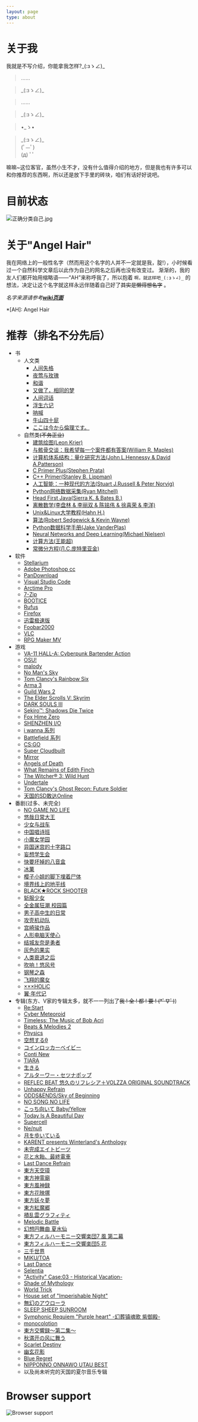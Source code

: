 ```yaml
---
layout: page
type: about
---
```


# 关于我

我就是不写介绍，你能拿我怎样?\_(:зゝ∠)_

> ......

> \_(:зゝ∠)_

> ......

> \_(:зゝ∠)_

> •_ゝ• 

> \_(:зゝ∠)_  
> (ﾟ—ﾟ)  
> (д) ﾟﾟ  

嘛嘛~这位客官，虽然小生不才，没有什么值得介绍的地方，但是我也有许多可以和你推荐的东西啊，所以还是放下手里的砖块，咱们有话好好说吧。

# 目前状态

![正确分类自己.jpg](/img/2019/1.jpg)

# 关于"Angel Hair"

我在网络上的一般性名字（然而用这个名字的人并不一定就是我，腚!），小时候看过一个自然科学文章后以此作为自己的网名之后再也没有改变过。
渐渐的，我的友人们都开始用缩略语——“AH”来称呼我了，所以抱着 `啊，就这样吧_(:зゝ∠)_` 的想法，决定让这个名字就这样永远伴随着自己好了~~其实是懒得想名字~~ 。

*名字来源请参考[**wiki页面**](https://en.wikipedia.org/wiki/Angel_hair_(folklore))*

*[AH]: Angel Hair

# 推荐（排名不分先后）

* 书
    * 人文类
        * [人间失格](https://www.amazon.cn/gp/product/B00KVUNYZW/)
        * [夜莺与玫瑰](http://search.dangdang.com/?key=%D2%B9%DD%BA%D3%EB%C3%B5%B9%E5%20%CC%B8%E5%AD%D6%DE&act=input)
        * [和谐](https://zh.wikipedia.org/wiki/%E5%92%8C%E8%AB%A7_(%E5%B0%8F%E8%AA%AA))
        * [又做了，相同的梦](https://zh.moegirl.org/zh-hans/%E5%8F%88%E5%81%9A%E4%BA%86%EF%BC%8C%E7%9B%B8%E5%90%8C%E7%9A%84%E6%A2%A6)
        * [人间词话](http://search.dangdang.com/?key=%C8%CB%BC%E4%B4%CA%BB%B0&act=input)
        * [浮生六记](http://search.dangdang.com/?key=%B8%A1%C9%FA%C1%F9%BC%C7&act=input)
        * [呐喊](http://search.dangdang.com/?key=%C4%C5%BA%B0&act=input)
        * [牛山四十屁](https://www.douban.com/note/536191308/)
        * [ここは今から倫理です。](https://ja.wikipedia.org/wiki/%E3%81%93%E3%81%93%E3%81%AF%E4%BB%8A%E3%81%8B%E3%82%89%E5%80%AB%E7%90%86%E3%81%A7%E3%81%99%E3%80%82)
    * 自然类~~(不务正业)~~
        * [建筑绘图(Leon Krier)](http://product.dangdang.com/23289230.html)
        * [与骸骨交谈：我希望每一个案件都有答案(William R. Maples)](http://search.dangdang.com/?key=%D3%EB%BA%A1%B9%C7%BD%BB%CC%B8&act=input)
        * [计算机体系结构：量化研究方法(John L.Hennessy & David A.Patterson)](http://product.dangdang.com/22938644.html)
        * [C Primer Plus(Stephen Prata)](http://product.dangdang.com/23958142.html)
        * [C++ Primer(Stanley B. Lippman)](http://product.dangdang.com/23321562.html)
        * [人工智能：一种现代的方法(Stuart J.Russell & Peter Norvig)](http://product.dangdang.com/23360496.html)
        * [Python网络数据采集(Ryan Mitchell)](http://product.dangdang.com/23928876.html)
        * [Head First Java(Sierra K. & Bates B.)](http://product.dangdang.com/9265169.html)
        * [离散数学(李盘林 & 李丽双 & 陈铭伟 & 徐喜荣 & 李洋)](http://product.dangdang.com/23917146.html)
        * [Unix&Linux大学教程(Hahn H.)](http://product.dangdang.com/25343078.html)
        * [算法(Robert Sedgewick & Kevin Wayne)](http://product.dangdang.com/22880871.html)
        * [Python数据科学手册(Jake VanderPlas)](http://product.dangdang.com/25228733.html)
        * [Neural Networks and Deep Learning(Michael Nielsen)](http://neuralnetworksanddeeplearning.com/)
        * [计算方法(王能超)](https://book.douban.com/subject/6011502/)
        * [常微分方程(Л.C.庞特里亚金)](https://book.douban.com/subject/2083796/)
* 软件
    * [Stellarium](https://stellarium.org/)
    * [Adobe Photoshop cc](https://www.adobe.com/products/photoshop.html)
    * [PanDownload](https://www.pandownload.com/)
    * [Visual Studio Code](https://code.visualstudio.com/)
    * [Arctime Pro](https://arctime.org/)
    * [7-Zip](https://www.7-zip.org/)
    * [BOOTICE](http://www.ipauly.com/)
    * [Rufus](http://rufus.akeo.ie/)
    * [Firefox](www.firefox.com)
    * [迅雷极速版](https://tieba.baidu.com/f?kw=%D1%B8%C0%D7%BC%AB%CB%D9%B0%E6&fr=ala0&tpl=5)
    * [Foobar2000](http://www.foobar2000.org/)
    * [VLC](https://www.videolan.org/index.zh.html)
    * [RPG Maker MV](https://store.steampowered.com/app/363890/RPG_Maker_MV/)
* 游戏
    * [VA-11 HALL-A: Cyberpunk Bartender Action](http://waifubartending.com/)
    * [OSU!](https://osu.ppy.sh/home)
    * [malody](http://m.mugzone.net/)
    * [No Man's Sky](https://store.steampowered.com/app/275850/No_Mans_Sky/)
    * [Tom Clancy's Rainbow Six](https://rainbow6.ubisoft.com/siege/en-us/home/)
    * [Arma 3](https://store.steampowered.com/app/107410/Arma_3/)
    * [Guild Wars 2](https://www.guildwars2.com/en/)
    * [The Elder Scrolls V: Skyrim](https://store.steampowered.com/app/72850/The_Elder_Scrolls_V_Skyrim/)
    * [DARK SOULS III](https://store.steampowered.com/app/374320/DARK_SOULS_III/)
    * [Sekiro™: Shadows Die Twice](https://store.steampowered.com/app/814380/Sekiro_Shadows_Die_Twice/)
    * [Fox Hime Zero](https://store.steampowered.com/app/844930/Fox_Hime_Zero/)
    * [SHENZHEN I/O](https://store.steampowered.com/app/504210/SHENZHEN_IO/)
    * [i wanna 系列](https://tieba.baidu.com/f?kw=iwanna&fr=ala0&tpl=5)
    * [Battlefield 系列](https://www.ea.com/games/battlefield)
    * [CS:GO](https://store.steampowered.com/app/730/CounterStrike_Global_Offensive/)
    * [Super Cloudbuilt](https://store.steampowered.com/app/463700/Super_Cloudbuilt/)
    * [Mirror](https://store.steampowered.com/app/644560/Mirror/)
    * [Angels of Death](https://store.steampowered.com/app/537110/Angels_of_Death/)
    * [What Remains of Edith Finch](https://store.steampowered.com/app/501300/What_Remains_of_Edith_Finch/)
    * [The Witcher® 3: Wild Hunt](https://store.steampowered.com/app/292030/The_Witcher_3_Wild_Hunt/)
    * [Undertale](https://store.steampowered.com/app/391540/Undertale/)
    * [Tom Clancy's Ghost Recon: Future Soldier](https://store.ubi.com/eu/ghost-recon-future-soldier---deluxe-edition/57062ec088a7e316728b463e.html)
    * [天国的SD敢达Online](https://zh.wikipedia.org/wiki/SD_GUNDAM_Online)
* 番剧(过多、未完全)
    * [NO GAME NO LIFE](https://www.bilibili.com/bangumi/media/md184/)
    * [悠哉日常大王](https://zh.wikipedia.org/wiki/%E6%82%A0%E6%82%A0%E5%93%89%E5%93%89%E5%B0%91%E5%A5%B3%E6%97%A5%E5%92%8C)
    * [少女与战车](https://www.bilibili.com/bangumi/media/md2890/)
    * [中国唱诗班](https://www.bilibili.com/bangumi/media/md7312/)
    * [小魔女学园](https://www.bilibili.com/bangumi/media/md2547/)
    * [异国迷宫的十字路口](https://www.bilibili.com/bangumi/media/md3433/)
    * [妄想学生会](https://zh.wikipedia.org/wiki/%E5%A6%84%E6%83%B3%E5%AD%B8%E7%94%9F%E6%9C%83)
    * [快要坏掉的八音盒](https://www.bilibili.com/bangumi/media/md3292)
    * [冰菓](https://www.bilibili.com/bangumi/media/md3398/)
    * [樱子小姐的脚下埋着尸体](https://www.bilibili.com/bangumi/media/md2742/)
    * [境界线上的地平线](https://www.bilibili.com/bangumi/media/md2676/)
    * [BLACK★ROCK SHOOTER](https://www.bilibili.com/bangumi/media/md1665/)
    * [斩服少女](https://www.bilibili.com/bangumi/media/md419/)
    * [全金属狂潮 校园篇](https://zh.wikipedia.org/wiki/%E9%A9%9A%E7%88%86%E5%8D%B1%E6%A9%9F#%E9%A9%9A%E7%88%86%E5%8D%B1%E6%A9%9F%EF%BC%9F%E6%A0%A1%E5%9C%92%E7%AF%87%EF%BC%88-%7B%E3%81%B5%E3%82%82%E3%81%A3%E3%81%B5%7D-%EF%BC%89)
    * [男子高中生的日常](https://www.bilibili.com/bangumi/media/md2680/)
    * [攻壳机动队](https://zh.wikipedia.org/zh-hans/%E6%94%BB%E6%AE%BC%E6%A9%9F%E5%8B%95%E9%9A%8A)
    * [宫崎骏作品](https://zh.wikipedia.org/wiki/%E5%AE%AB%E5%B4%8E%E9%AA%8F)
    * [人形电脑天使心](https://www.bilibili.com/bangumi/media/md2061/)
    * [结城友奈是勇者](https://www.bilibili.com/bangumi/media/md95992/)
    * [灰色的果实](https://www.bilibili.com/bangumi/media/md95972/)
    * [人类衰退之后](https://www.bilibili.com/bangumi/media/md703/)
    * [吹响！悠风号](https://www.bilibili.com/bangumi/media/md1547)
    * [钢琴之森](https://www.bilibili.com/bangumi/media/md4769)
    * [飞翔的魔女](https://www.bilibili.com/bangumi/media/md98632)
    * [×××HOLiC](https://www.bilibili.com/bangumi/media/md1239)
    * [翼·年代记](https://www.bilibili.com/bangumi/media/md1463)
* 专辑(东方、V家的专辑太多，就不一一列出了~~我 ! 全 ! 都 ! 要 ! (*ﾟ∇ﾟ)~~)
    * [Re:Start](https://music.163.com/album?id=36037546)
    * [Cyber Meteoroid](https://music.163.com/album?id=37087181)
    * [Timeless: The Music of Bob Acri](https://music.163.com/album?id=2338266)
    * [Beats & Melodies 2](https://music.163.com/album?id=2451782)
    * [Physics](https://music.163.com/album?id=72072428)
    * [空想するθ](https://music.163.com/album?id=3103351)
    * [コインロッカーベイビー](https://music.163.com/album?id=34565194)
    * [Conti New](https://music.163.com/album?id=2779880)
    * [TIARA](https://music.163.com/album?id=3279670)
    * [生きる](https://music.163.com/album?id=3211388)
    * [アルターワー・セツナポップ](https://music.163.com/album?id=2685160)
    * [REFLEC BEAT 悠久のリフレシア＋VOLZZA ORIGINAL SOUNDTRACK](https://music.163.com/album?id=35378006)
    * [Unhappy Refrain](https://music.163.com/album?id=2082836)
    * [ODDS&ENDS/Sky of Beginning](https://music.163.com/album?id=81892)
    * [NO SONG NO LIFE](https://music.163.com/album?id=35722345)
    * [こっち向いて Baby/Yellow](https://music.163.com/album?id=81912)
    * [Today Is A Beautiful Day](https://music.163.com/album?id=2084299)
    * [Supercell](https://music.163.com/album?id=2084300)
    * [Ne/nuit](https://music.163.com/album?id=3439608)
    * [月を歩いている](https://music.163.com/album?id=34790139)
    * [KARENT presents Winterland's Anthology](https://music.163.com/album?id=35188503)
    * [未完成エイトビーツ](https://music.163.com/album?id=3139078)
    * [花と水飴、最終電車](https://music.163.com/album?id=3190774)
    * [Last Dance Refrain](https://music.163.com/album?id=36030719)
    * [東方天空璋](https://music.163.com/album?id=35934120)
    * [東方神霊廟](https://music.163.com/album?id=48360)
    * [東方風神録](https://music.163.com/album?id=2075198)
    * [東方花映塚](https://music.163.com/album?id=48438)
    * [東方妖々夢](https://music.163.com/album?id=2075201)
    * [東方紅魔郷](https://music.163.com/album?id=2075202)
    * [積乱雲グラフィティ](https://music.163.com/album?id=2944048)
    * [Melodic Battle](https://music.163.com/album?id=77720)
    * [幻想円舞曲 夏水仙](https://music.163.com/album?id=86164)
    * [東方フィルハーモニー交響楽団7 風 第二幕](https://music.163.com/album?id=37085209)
    * [東方フィルハーモニー交響楽団5 花](https://music.163.com/album?id=35150187)
    * [三千世界](https://music.163.com/album?id=2639419)
    * [MIKU/TOA](https://music.163.com/album?id=3171784)
    * [Last Dance](https://music.163.com/album?id=3443948)
    * [Selentia](https://music.163.com/album?id=3279660)
    * ["Activity" Case:03 - Historical Vacation-](https://music.163.com/album?id=3095056)
    * [Shade of Mythology](https://music.163.com/album?id=3027128)
    * [World Trick](https://music.163.com/album?id=3266822)
    * [House set of "Imperishable Night"](https://music.163.com/album?id=2393275)
    * [無幻のアウローラ](https://music.163.com/album?id=34886662)
    * [SLEEP SHEEP SUNROOM](https://music.163.com/album?id=37099563)
    * [Symphonic Requiem "Purple heart" -幻葬镇魂歌 紫御殿-](https://music.163.com/album?id=86172)
    * [monocolotion](https://music.163.com/album?id=2652738)
    * [東方交響録～第二集～](https://music.163.com/album?id=35934500)
    * [秋満开の风に舞う](https://music.163.com/album?id=67008)
    * [Scarlet Destiny](https://music.163.com/album?id=83091)
    * [幽玄花影](https://music.163.com/album?id=2640871)
    * [Blue Regret](https://music.163.com/album?id=3177068)
    * [NIPPONNO ONNAWO UTAU BEST](https://music.163.com/album?id=3443769)
    * 以及尚未听完的天国的夏尔音乐专辑

# Browser support

![Browser support](http://iissnan.com/nexus/next/browser-support.png)